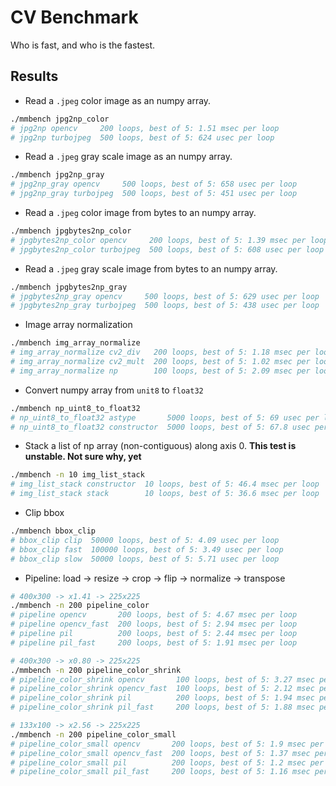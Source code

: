 # CV Benchmark

Who is fast, and who is the fastest.

## Results

- Read a `.jpeg` color image as an numpy array.

```bash
./mmbench jpg2np_color
# jpg2np opencv     200 loops, best of 5: 1.51 msec per loop
# jpg2np turbojpeg  500 loops, best of 5: 624 usec per loop
```

- Read a `.jpeg` gray scale image as an numpy array.

```bash
./mmbench jpg2np_gray
# jpg2np_gray opencv     500 loops, best of 5: 658 usec per loop
# jpg2np_gray turbojpeg  500 loops, best of 5: 451 usec per loop
```

- Read a `.jpeg` color image from bytes to an numpy array.

```bash
./mmbench jpgbytes2np_color
# jpgbytes2np_color opencv     200 loops, best of 5: 1.39 msec per loop
# jpgbytes2np_color turbojpeg  500 loops, best of 5: 608 usec per loop
```

- Read a `.jpeg` gray scale image from bytes to an numpy array.

```bash
./mmbench jpgbytes2np_gray
# jpgbytes2np_gray opencv     500 loops, best of 5: 629 usec per loop
# jpgbytes2np_gray turbojpeg  500 loops, best of 5: 438 usec per loop
```

- Image array normalization

```bash
./mmbench img_array_normalize
# img_array_normalize cv2_div   200 loops, best of 5: 1.18 msec per loop
# img_array_normalize cv2_mult  200 loops, best of 5: 1.02 msec per loop
# img_array_normalize np        100 loops, best of 5: 2.09 msec per loop
```

- Convert numpy array from `unit8` to `float32`

```bash
./mmbench np_uint8_to_float32
# np_uint8_to_float32 astype       5000 loops, best of 5: 69 usec per loop
# np_uint8_to_float32 constructor  5000 loops, best of 5: 67.8 usec per loop
```

- Stack a list of np array (non-contiguous) along axis 0.
**This test is unstable. Not sure why, yet**

```bash
./mmbench -n 10 img_list_stack
# img_list_stack constructor  10 loops, best of 5: 46.4 msec per loop
# img_list_stack stack        10 loops, best of 5: 36.6 msec per loop
```

- Clip bbox

```bash
./mmbench bbox_clip
# bbox_clip clip  50000 loops, best of 5: 4.09 usec per loop
# bbox_clip fast  100000 loops, best of 5: 3.49 usec per loop
# bbox_clip slow  50000 loops, best of 5: 5.71 usec per loop
```

- Pipeline: load -> resize -> crop -> flip -> normalize -> transpose

```bash
# 400x300 -> x1.41 -> 225x225
./mmbench -n 200 pipeline_color
# pipeline opencv       200 loops, best of 5: 4.67 msec per loop
# pipeline opencv_fast  200 loops, best of 5: 2.94 msec per loop
# pipeline pil          200 loops, best of 5: 2.44 msec per loop
# pipeline pil_fast     200 loops, best of 5: 1.91 msec per loop

# 400x300 -> x0.80 -> 225x225
./mmbench -n 200 pipeline_color_shrink
# pipeline_color_shrink opencv       100 loops, best of 5: 3.27 msec per loop
# pipeline_color_shrink opencv_fast  100 loops, best of 5: 2.12 msec per loop
# pipeline_color_shrink pil          200 loops, best of 5: 1.94 msec per loop
# pipeline_color_shrink pil_fast     200 loops, best of 5: 1.88 msec per loop

# 133x100 -> x2.56 -> 225x225
./mmbench -n 200 pipeline_color_small
# pipeline_color_small opencv       200 loops, best of 5: 1.9 msec per loop
# pipeline_color_small opencv_fast  200 loops, best of 5: 1.37 msec per loop
# pipeline_color_small pil          200 loops, best of 5: 1.2 msec per loop
# pipeline_color_small pil_fast     200 loops, best of 5: 1.16 msec per loop
```
